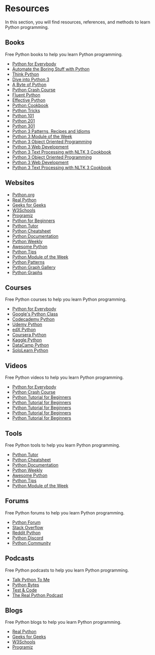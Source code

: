 # Resources

In this section, you will find resources, references, and methods to learn Python programming.

## Books

Free Python books to help you learn Python programming.

- [Python for Everybody](https://www.py4e.com/book.php)
- [Automate the Boring Stuff with Python](https://automatetheboringstuff.com/)
- [Think Python](https://greenteapress.com/wp/think-python-2e/)
- [Dive into Python 3](https://diveintopython3.problemsolving.io/)
- [A Byte of Python](https://python.swaroopch.com/)
- [Python Crash Course](https://nostarch.com/pythoncrashcourse2e)
- [Fluent Python](https://www.oreilly.com/library/view/fluent-python/9781491946237/)
- [Effective Python](https://effectivepython.com/)
- [Python Cookbook](https://www.oreilly.com/library/view/python-cookbook-3rd/9781449357337/)
- [Python Tricks](https://realpython.com/products/python-tricks-book/)
- [Python 101](https://leanpub.com/python_101)
- [Python 201](https://leanpub.com/python201)
- [Python 301](https://leanpub.com/python301)
- [Python 3 Patterns, Recipes and Idioms](https://python-3-patterns-idioms-test.readthedocs.io/en/latest/)
- [Python 3 Module of the Week](https://pymotw.com/3/)
- [Python 3 Object Oriented Programming](https://www.packtpub.com/product/python-3-object-oriented-programming/9781849511261)
- [Python 3 Web Development](https://www.packtpub.com/product/python-3-web-development/9781789959329)
- [Python 3 Text Processing with NLTK 3 Cookbook](https://www.packtpub.com/product/python-3-text-processing-with-nltk-3-cookbook/9781782167853)
- [Python 3 Object Oriented Programming](https://www.packtpub.com/product/python-3-object-oriented-programming/9781849511261)
- [Python 3 Web Development](https://www.packtpub.com/product/python-3-web-development/9781789959329)
- [Python 3 Text Processing with NLTK 3 Cookbook](https://www.packtpub.com/product/python-3-text-processing-with-nltk-3-cookbook/9781782167853)

## Websites

- [Python.org](https://www.python.org/)
- [Real Python](https://realpython.com/)
- [Geeks for Geeks](https://www.geeksforgeeks.org/python-programming-language/)
- [W3Schools](https://www.w3schools.com/python/)
- [Programiz](https://www.programiz.com/python-programming)
- [Python for Beginners](https://www.pythonforbeginners.com/)
- [Python Tutor](http://pythontutor.com/)
- [Python Cheatsheet](https://gto76.github.io/python-cheatsheet/)
- [Python Documentation](https://docs.python.org/3/)
- [Python Weekly](https://www.pythonweekly.com/)
- [Awesome Python](https://awesome-python.com/)
- [Python Tips](https://book.pythontips.com/en/latest/index.html)
- [Python Module of the Week](https://pymotw.com/3/)
- [Python Patterns](https://python-patterns.guide/)
- [Python Graph Gallery](https://www.python-graph-gallery.com/)
- [Python Graphs](https://python-graph-gallery.com/)

## Courses

Free Python courses to help you learn Python programming.

- [Python for Everybody](https://www.coursera.org/specializations/python)
- [Google's Python Class](https://developers.google.com/edu/python)
- [Codecademy Python](https://www.codecademy.com/learn/learn-python)
- [Udemy Python](https://www.udemy.com/topic/python/)
- [edX Python](https://www.edx.org/learn/python)
- [Coursera Python](https://www.coursera.org/courses?query=python)
- [Kaggle Python](https://www.kaggle.com/learn/python)
- [DataCamp Python](https://www.datacamp.com/courses/tech:python)
- [SoloLearn Python](https://www.sololearn.com/Course/Python/)

## Videos

Free Python videos to help you learn Python programming.

- [Python for Everybody](https://www.youtube.com/watch?v=8DvywoWv6fI)
- [Python Crash Course](https://www.youtube.com/watch?v=JJmcL1N2KQs)
- [Python Tutorial for Beginners](https://www.youtube.com/watch?v=_uQrJ0TkZlc)
- [Python Tutorial for Beginners](https://www.youtube.com/watch?v=rfscVS0vtbw)
- [Python Tutorial for Beginners](https://www.youtube.com/watch?v=YYXdXT2l-Gg)
- [Python Tutorial for Beginners](https://www.youtube.com/watch?v=Z1Yd7upQsXY)
- [Python Tutorial for Beginners](https://www.youtube.com/watch?v=4F2m91eKmts)

## Tools

Free Python tools to help you learn Python programming.

- [Python Tutor](http://pythontutor.com/)
- [Python Cheatsheet](https://gto76.github.io/python-cheatsheet/)
- [Python Documentation](https://docs.python.org/3/)
- [Python Weekly](https://www.pythonweekly.com/)
- [Awesome Python](https://awesome-python.com/)
- [Python Tips](https://book.pythontips.com/en/latest/index.html)
- [Python Module of the Week](https://pymotw.com/3/)

## Forums

Free Python forums to help you learn Python programming.

- [Python Forum](https://python-forum.io/)
- [Stack Overflow](https://stackoverflow.com/questions/tagged/python)
- [Reddit Python](https://www.reddit.com/r/Python/)
- [Python Discord](https://discord.com/invite/python)
- [Python Community](https://www.python.org/community/)

## Podcasts

Free Python podcasts to help you learn Python programming.

- [Talk Python To Me](https://talkpython.fm/)
- [Python Bytes](https://pythonbytes.fm/)
- [Test & Code](https://testandcode.com/)
- [The Real Python Podcast](https://realpython.com/podcasts/rpp/)

## Blogs

Free Python blogs to help you learn Python programming.

- [Real Python](https://realpython.com/)
- [Geeks for Geeks](https://www.geeksforgeeks.org/python-programming-language/)
- [W3Schools](https://www.w3schools.com/python/)
- [Programiz](https://www.programiz.com/python-programming)
